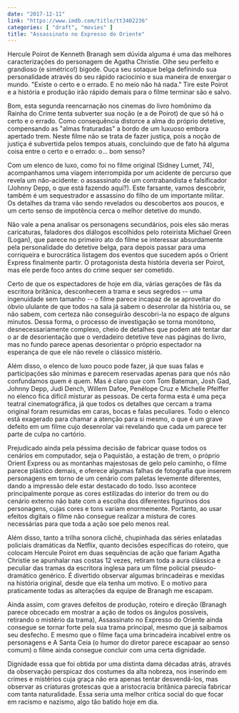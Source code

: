 ```yaml
---
date: "2017-12-11"
link: "https://www.imdb.com/title/tt3402236"
categories: [ "draft", "movies" ]
title: "Assassinato no Expresso do Oriente"
---
```

Hercule Poirot de Kenneth Branagh sem dúvida alguma é uma das melhores caracterizações do personagem de Agatha Christie. Olhe seu perfeito e grandioso (e simétrico!) bigode. Ouça seu sotaque belga definindo sua personalidade através do seu rápido raciocínio e sua maneira de enxergar o mundo. "Existe o certo e o errado. E no meio não há nada." Tire este Poirot e a história e produção irão rápido demais para o filme terminar são e salvo.

Bom, esta segunda reencarnação nos cinemas do livro homônimo da Rainha do Crime tenta subverter sua noção (e a de Poirot) de que só há o certo e o errado. Como consequência distorce a alma do próprio detetive, compensando as "almas fraturadas" a bordo de um luxuoso embora apertado trem. Neste filme não se trata de fazer justiça, pois a noção de justiça é subvertida pelos tempos atuais, concluindo que de fato há alguma coisa entre o certo e o errado: o... bom senso?

Com um elenco de luxo, como foi no filme original (Sidney Lumet, 74), acompanhamos uma viagem interrompida por um acidente de percurso que revela um não-acidente: o assassinato de um contrabandista e falsificador (Johnny Depp, o que está fazendo aqui?). Este farsante, vamos descobrir, também é um sequestrador e assassino do filho de um importante militar. Os detalhes da trama vão sendo revelados ou descobertos aos poucos, e um certo senso de impotência cerca o melhor detetive do mundo.

Não vale a pena analisar os personagens secundários, pois eles são meras caricaturas, faladores dos diálogos escolhidos pelo roteirista Michael Green (Logan), que parece no primeiro ato do filme se interessar absurdamente pela personalidade do detetive belga, para depois passar para uma corriqueira e burocrática listagem dos eventos que sucedem após o Orient Express finalmente partir. O protagonista desta história deveria ser Poirot, mas ele perde foco antes do crime sequer ser cometido.

Certo de que os espectadores de hoje em dia, várias gerações de fãs da escritora britânica, desconhecem a trama e seus segredos -- uma ingenuidade sem tamanho -- o filme parece incapaz de se aproveitar do óbvio ululante de que todos na sala já sabem o desenrolar da história ou, se não sabem, com certeza não conseguirão descobri-la no espaço de alguns minutos. Dessa forma, o processo de investigação se torna monótono, desnecessariamente complexo, cheio de detalhes que podem até tentar dar o ar de desorientação que o verdadeiro detetive teve nas páginas do livro, mas no fundo parece apenas desorientar o próprio espectador na esperança de que ele não revele o clássico mistério.

Além disso, o elenco de luxo pouco pode fazer, já que suas falas e participações são mínimas e parecem reservadas apenas para que nós não confundamos quem é quem. Mas é claro que com Tom Bateman, Josh Gad, Johnny Depp, Judi Dench, Willem Dafoe, Penélope Cruz e Michelle Pfeiffer no elenco fica difícil misturar as pessoas. De certa forma esta é uma peça teatral cinematográfica, já que todos os detalhes que cercam a trama original foram resumidas em caras, bocas e falas peculiares. Todo o elenco está exagerado para chamar a atenção para si mesmo, o que é um grave defeito em um filme cujo desenrolar vai revelando que cada um parece ter parte de culpa no cartório.

Prejudicado ainda pela péssima decisão de fabricar quase todos os cenários em computador, seja o Paquistão, a estação de trem, o próprio Orient Express ou as montanhas majestosas de gelo pelo caminho, o filme parece plástico demais, e oferece algumas falhas de fotografia que inserem personagens em torno de um cenário com paletas levemente diferentes, dando a impressão dele estar destacado do todo. Isso acontece principalmente porque as cores estilizadas do interior do trem ou do cenário externo não bate com a escolha dos diferentes figurinos dos personagens, cujas cores e tons variam enormemente. Portanto, ao usar efeitos digitais o filme não consegue realizar a mistura de cores necessárias para que toda a ação soe pelo menos real.

Além disso, tanto a trilha sonora clichê, chupinhada das séries enlatadas policiais dramáticas da Netflix, quanto decisões específicas do roteiro, que colocam Hercule Poirot em duas sequências de ação que fariam Agatha Christie se apunhalar nas costas 12 vezes, retiram toda a aura clássica e peculiar das tramas da escritora inglesa para um filme policial pseudo-dramático genérico. É divertido observar algumas brincadeiras e mexidas na história original, desde que ela tenha um motivo. E o motivo para praticamente todas as alterações da equipe de Branagh me escapam.

Ainda assim, com graves defeitos de produção, roteiro e direção (Branagh parece obcecado em mostrar a ação de todos os ângulos possíveis, retirando o mistério da trama), Assassinato no Expresso do Oriente ainda consegue se tornar forte pela sua trama principal, mesmo que já saibamos seu desfecho. E mesmo que o filme faça uma brincadeira incabível entre os personagens e A Santa Ceia (o humor do diretor parece escapaar ao senso comum) o filme ainda consegue concluir com uma certa dignidade.

Dignidade essa que foi obtida por uma distinta dama décadas atrás, através da observação perspicaz dos costumes da alta nobreza, nos inserindo em crimes e mistérios cuja graça não era apenas tentar desvendá-los, mas observar as criaturas grotescas que a aristocracia britânica parecia fabricar com tanta naturalidade. Essa seria uma melhor crítica social do que focar em racismo e nazismo, algo tão batido hoje em dia.
